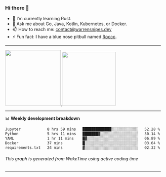 ### Hi there 👋

- 🌱 I’m currently learning Rust.
- 💬 Ask me about Go, Java, Kotlin, Kubernetes, or Docker.
- 📫 How to reach me: contact@warrensnipes.dev
- ⚡ Fun fact: I have a blue nose pitbull named [Rocco](https://i.imgur.com/iLsSCKu.jpg).

-------


<a href="https://github.com/LockedThread/LockedThread">
  <img height="180em" src="https://github-readme-stats.vercel.app/api?username=LockedThread&theme=transparent&bg_color=00000000&show_icons=true&count_private=true" />
  <img height="174em" src="https://github-readme-stats.vercel.app/api/top-langs?username=LockedThread&theme=transparent&layout=compact&hide_progress=true&bg_color=00000000" />
  </a>

-------

📊 **Weekly development breakdown**
<!--START_SECTION:waka-->

```txt
Jupyter            8 hrs 59 mins   █████████████░░░░░░░░░░░░   52.28 %
Python             5 hrs 11 mins   ███████▓░░░░░░░░░░░░░░░░░   30.14 %
YAML               1 hr 11 mins    █▓░░░░░░░░░░░░░░░░░░░░░░░   06.89 %
Docker             37 mins         █░░░░░░░░░░░░░░░░░░░░░░░░   03.64 %
requirements.txt   24 mins         ▓░░░░░░░░░░░░░░░░░░░░░░░░   02.32 %
```

<!--END_SECTION:waka-->
###### *This graph is generated from WakeTime using active coding time*
-------

